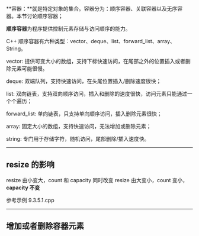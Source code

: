 **容器：**就是特定对象的集合。容器分为：顺序容器、关联容器以及无序容器。本节讨论顺序容器；

**顺序容器**为程序提供控制元素存储与访问顺序的能力。

C++ 顺序容器有六种类型：vector、deque、list、forward_list、array、String。

vector: 提供可变大小的数组，支持下标快速访问，在尾部之外的位置插入或者删除元素可能很慢。

deque: 双端队列，支持快速访问，在头尾位置插入/删除速度很快；

list: 双向链表，支持双向顺序访问，插入和删除的速度很快，访问元素只能通过一个个遍历；

forward_list: 单向链表，只支持单向顺序访问，插入删除元素很快；

array: 固定大小的数组，支持快速访问，无法增加或删除元素；

string: 专门用于存储字符，随机访问，尾部删除/插入速度快。


---

## resize 的影响

resize 由小变大，count 和 capacity 同时改变
resize 由大变小，count 变小，**capacity 不变**

参考示例 9.3.5.1.cpp 

---

## 增加或者删除容器元素
